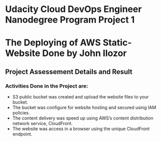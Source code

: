 # Udacity Cloud DevOps Engineer Nanodegree Program Project 1
# The Deploying of AWS Static-Website Done by John Ilozor

## Project Assessement Details and Result
### Activities Done in the Project are:

- S3 public bucket was created  and upload the website files to your bucket.
- The bucket was configure for website hosting and secured using IAM policies.
- The content delivery was speed up using AWS’s content distribution network service, CloudFront.
- The website was access in a browser using the unique CloudFront endpoint.
